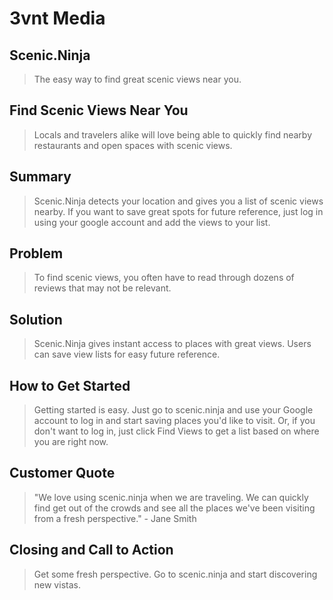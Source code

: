 # 3vnt Media #

<!-- 
> This material was originally posted [here](http://www.quora.com/What-is-Amazons-approach-to-product-development-and-product-management). It is reproduced here for posterities sake.

There is an approach called "working backwards" that is widely used at Amazon. They work backwards from the customer, rather than starting with an idea for a product and trying to bolt customers onto it. While working backwards can be applied to any specific product decision, using this approach is especially important when developing new products or features.

For new initiatives a product manager typically starts by writing an internal press release announcing the finished product. The target audience for the press release is the new/updated product's customers, which can be retail customers or internal users of a tool or technology. Internal press releases are centered around the customer problem, how current solutions (internal or external) fail, and how the new product will blow away existing solutions.

If the benefits listed don't sound very interesting or exciting to customers, then perhaps they're not (and shouldn't be built). Instead, the product manager should keep iterating on the press release until they've come up with benefits that actually sound like benefits. Iterating on a press release is a lot less expensive than iterating on the product itself (and quicker!).

If the press release is more than a page and a half, it is probably too long. Keep it simple. 3-4 sentences for most paragraphs. Cut out the fat. Don't make it into a spec. You can accompany the press release with a FAQ that answers all of the other business or execution questions so the press release can stay focused on what the customer gets. My rule of thumb is that if the press release is hard to write, then the product is probably going to suck. Keep working at it until the outline for each paragraph flows. 

Oh, and I also like to write press-releases in what I call "Oprah-speak" for mainstream consumer products. Imagine you're sitting on Oprah's couch and have just explained the product to her, and then you listen as she explains it to her audience. That's "Oprah-speak", not "Geek-speak".

Once the project moves into development, the press release can be used as a touchstone; a guiding light. The product team can ask themselves, "Are we building what is in the press release?" If they find they're spending time building things that aren't in the press release (overbuilding), they need to ask themselves why. This keeps product development focused on achieving the customer benefits and not building extraneous stuff that takes longer to build, takes resources to maintain, and doesn't provide real customer benefit (at least not enough to warrant inclusion in the press release).
 -->
 
## Scenic.Ninja ##
  > The easy way to find great scenic views near you.

## Find Scenic Views Near You ##
  > Locals and travelers alike will love being able to quickly find nearby restaurants and open spaces with scenic views.

## Summary ##
  > Scenic.Ninja detects your location and gives you a list of scenic views nearby. If you want to save great spots for future reference, just log in using your google account and add the views to your list.

## Problem ##
  > To find scenic views, you often have to read through dozens of reviews that may not be relevant.

## Solution ##
  > Scenic.Ninja gives instant access to places with great views. Users can save view lists for easy future reference.
  
## How to Get Started ##
  > Getting started is easy. Just go to scenic.ninja and use your Google account to log in and start saving places you'd like to visit. Or, if you don't want to log in, just click Find Views to get a list based on where you are right now.

## Customer Quote ##
  > "We love using scenic.ninja when we are traveling. We can quickly find get out of the crowds and see all the places we've been visiting from a fresh perspective."  - Jane Smith

## Closing and Call to Action ##
  > Get some fresh perspective. Go to scenic.ninja and start discovering new vistas.
